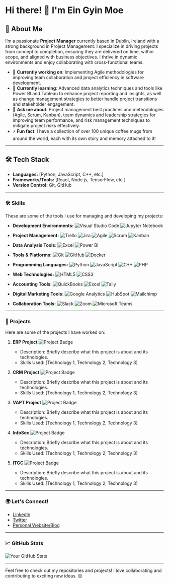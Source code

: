 # Hi there! 👋 I'm Ein Gyin Moe

## 🌟 About Me
I’m a passionate **Project Manager** currently based in Dublin, Ireland with a strong background in Project Management. I specialize in driving projects from concept to completion, ensuring they are delivered on time, within scope, and aligned with business objectives. I thrive in dynamic environments and enjoy collaborating with cross-functional teams.

- 🔭 **Currently working on**: Implementing Agile methodologies for improving team collaboration and project efficiency in software development.
- 🌱 **Currently learning**: Advanced data analytics techniques and tools like Power BI and Tableau to enhance project reporting and insights, as well as change management strategies to better handle project transitions and stakeholder engagement.
- 💬 **Ask me about**: Project management best practices and methodologies (Agile, Scrum, Kanban), team dynamics and leadership strategies for improving team performance, and risk management techniques to mitigate project risks effectively.
- ⚡ **Fun fact**: I have a collection of over 100 unique coffee mugs from around the world, each with its own story and memory attached to it!

---

## 🛠 Tech Stack

- **Languages:** [Python, JavaScript, C++, etc.]
- **Frameworks/Tools:** [React, Node.js, TensorFlow, etc.]
- **Version Control:** Git, GitHub

---

### 🛠 Skills
These are some of the tools I use for managing and developing my projects:

- **Development Environments:**
![Visual Studio Code](https://img.shields.io/badge/-Visual%20Studio%20Code-007ACC?style=flat-square&logo=visual-studio-code&logoColor=white) ![Jupyter Notebook](https://img.shields.io/badge/-Jupyter%20Notebook-F37626?style=flat-square&logo=jupyter&logoColor=white)

- **Project Management:**
![Trello](https://img.shields.io/badge/-Trello-0079BF?style=flat-square&logo=trello&logoColor=white) ![Jira](https://img.shields.io/badge/-Jira-0052CC?style=flat-square&logo=jira&logoColor=white) ![Agile](https://img.shields.io/badge/Agile-0072B8?style=flat-square&logo=agile&logoColor=white) ![Scrum](https://img.shields.io/badge/Scrum-FFC700?style=flat-square&logo=scrum&logoColor=black) ![Kanban](https://img.shields.io/badge/Kanban-00C1D4?style=flat-square&logo=kanban&logoColor=white)
 
- **Data Analysis Tools**: 
![Excel](https://img.shields.io/badge/-Excel-217346?style=flat-square&logo=microsoft-excel&logoColor=white) ![Power BI](https://img.shields.io/badge/-Power%20BI-F25028?style=flat-square&logo=powerbi&logoColor=white)

- **Tools & Platforms:**
![Git](https://img.shields.io/badge/-Git-F05032?style=flat-square&logo=git&logoColor=white) ![GitHub](https://img.shields.io/badge/-GitHub-181717?style=flat-square&logo=github&logoColor=white) ![Docker](https://img.shields.io/badge/-Docker-2496ED?style=flat-square&logo=docker&logoColor=white)

- **Programming Languages:** 
![Python](https://img.shields.io/badge/-Python-3776AB?style=flat-square&logo=python&logoColor=white) ![JavaScript](https://img.shields.io/badge/-JavaScript-F7DF1E?style=flat-square&logo=javascript&logoColor=black) ![C++](https://img.shields.io/badge/-C++-00599C?style=flat-square&logo=c%2B%2B&logoColor=white) ![PHP](https://img.shields.io/badge/PHP-4F5B93?style=flat-square&logo=php&logoColor=white) 


- **Web Technologies:**
![HTML5](https://img.shields.io/badge/-HTML5-E34F26?style=flat-square&logo=html5&logoColor=white)  ![CSS3](https://img.shields.io/badge/-CSS3-1572B6?style=flat-square&logo=css3&logoColor=white)

- **Accounting Tools**: 
![QuickBooks](https://img.shields.io/badge/QuickBooks-5FBB5A?style=flat-square&logo=quickbooks&logoColor=white) ![Excel](https://img.shields.io/badge/Excel-217346?style=flat-square&logo=microsoft-excel&logoColor=white) ![Tally](https://img.shields.io/badge/Tally-3E7B00?style=flat-square&logo=tally&logoColor=white)

- **Digital Marketing Tools**:
![Google Analytics](https://img.shields.io/badge/Google%20Analytics-FBC634?style=flat-square&logo=google-analytics&logoColor=black) ![HubSpot](https://img.shields.io/badge/HubSpot-FF7A00?style=flat-square&logo=hubspot&logoColor=white) ![Mailchimp](https://img.shields.io/badge/Mailchimp-FBBF00?style=flat-square&logo=mailchimp&logoColor=black)


- **Collaboration Tools:**
![Slack](https://img.shields.io/badge/-Slack-4A154B?style=flat-square&logo=slack&logoColor=white) ![Zoom](https://img.shields.io/badge/-Zoom-2D8CFF?style=flat-square&logo=zoom&logoColor=white) ![Microsoft Teams](https://img.shields.io/badge/-Microsoft%20Teams-6264A7?style=flat-square&logo=microsoftteams&logoColor=white)

---

### 📂 Projects
Here are some of the projects I have worked on:

1. **ERP Project**
![Project Badge](https://img.shields.io/badge/Project%20Type-Consulting%20Project-blue?style=flat-square)
    - Description: Briefly describe what this project is about and its technologies.
    - Skills Used: [Technology 1, Technology 2, Technology 3]

2. **CRM Project**
![Project Badge](https://img.shields.io/badge/Project%20Type-Consulting%20Project-blue?style=flat-square)
    - Description: Briefly describe what this project is about and its technologies.
    - Skills Used: [Technology 1, Technology 2, Technology 3]

3. **VAPT Project**
![Project Badge](https://img.shields.io/badge/Project%20Type-Cybersecurity%20Project-blue?style=flat-square)
    - Description: Briefly describe what this project is about and its technologies.
    - Skills Used: [Technology 1, Technology 2, Technology 3]

4. **InfoSec**
![Project Badge](https://img.shields.io/badge/Project%20Type-Cybersecurity%20Project-blue?style=flat-square)
    - Description: Briefly describe what this project is about and its technologies.
    - Skills Used: [Technology 1, Technology 2, Technology 3]
  
5. **ITGC**
![Project Badge](https://img.shields.io/badge/Project%20Type-Cybersecurity%20Project-blue?style=flat-square)
    - Description: Briefly describe what this project is about and its technologies.
    - Skills Used: [Technology 1, Technology 2, Technology 3]

---

### 🌍 Let's Connect!
- [LinkedIn](https://www.linkedin.com/in/yourprofile)
- [Twitter](https://twitter.com/yourusername)
- [Personal Website/Blog](https://yourwebsite.com)

---

### 📈 GitHub Stats
![Your GitHub Stats](https://github-readme-stats.vercel.app/api?username=yourusername&show_icons=true&theme=radical)

---

Feel free to check out my repositories and projects! I love collaborating and contributing to exciting new ideas. 😊
